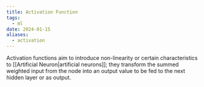 ```yaml
---
title: Activation Function
tags:
  - ml
date: 2024-01-15
aliases:
  - activation
---
```

Activation functions aim to introduce non-linearity or certain characteristics to [[Artificial Neuron|artificial neurons]]; they transform the summed weighted input from the node into an output value to be fed to the next hidden layer or as output.